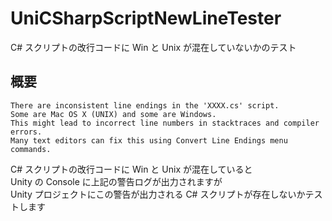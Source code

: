 # UniCSharpScriptNewLineTester

C# スクリプトの改行コードに Win と Unix が混在していないかのテスト

## 概要

```
There are inconsistent line endings in the 'XXXX.cs' script. 
Some are Mac OS X (UNIX) and some are Windows.
This might lead to incorrect line numbers in stacktraces and compiler errors. 
Many text editors can fix this using Convert Line Endings menu commands.
```

C# スクリプトの改行コードに Win と Unix が混在していると  
Unity の Console に上記の警告ログが出力されますが  
Unity プロジェクトにこの警告が出力される C# スクリプトが存在しないかテストします  
